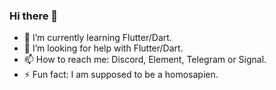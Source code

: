 ### Hi there 👋

<!--
**sanderDijkxhoorn/sanderDijkxhoorn** is a ✨ _special_ ✨ repository because its `README.md` (this file) appears on your GitHub profile.

Here are some ideas to get you started:

- 🔭 I’m currently working on ...
- 🌱 I’m currently learning ...
- 👯 I’m looking to collaborate on ...
- 🤔 I’m looking for help with ...
- 💬 Ask me about ...
- 📫 How to reach me: ...
- 😄 Pronouns: ...
- ⚡ Fun fact: ...
-->


- 🌱 I’m currently learning Flutter/Dart.
- 🤔 I’m looking for help with Flutter/Dart.
- 📫 How to reach me: Discord, Element, Telegram or Signal.
- ⚡ Fun fact: I am supposed to be a homosapien.
